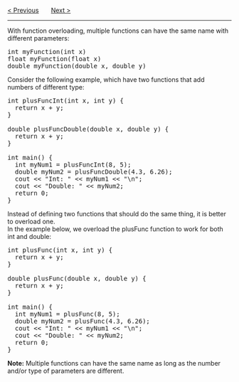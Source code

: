 <a href="/Functions/Parameters/Pass-By-Arrays.md">&lt; Previous</a>
&nbsp;&nbsp;&nbsp;&nbsp;&nbsp;
<a href="/Functions/Recursion.md">Next &gt;</a>
<hr>
With function overloading, multiple functions can have the same name with different parameters:
<pre>
int myFunction(int x)
float myFunction(float x)
double myFunction(double x, double y)
</pre>
Consider the following example, which have two functions that add numbers of different type:
<pre>
int plusFuncInt(int x, int y) {
  return x + y;
}<br>
double plusFuncDouble(double x, double y) {
  return x + y;
}<br>
int main() {
  int myNum1 = plusFuncInt(8, 5);
  double myNum2 = plusFuncDouble(4.3, 6.26);
  cout &lt;&lt; "Int: " &lt;&lt; myNum1 &lt;&lt; "\n";
  cout &lt;&lt; "Double: " &lt;&lt; myNum2;
  return 0;
}
</pre>
Instead of defining two functions that should do the same thing, it is better to overload one.
<br>
In the example below, we overload the plusFunc function to work for both int and double:
<pre>
int plusFunc(int x, int y) {
  return x + y;
}<br>
double plusFunc(double x, double y) {
  return x + y;
}<br>
int main() {
  int myNum1 = plusFunc(8, 5);
  double myNum2 = plusFunc(4.3, 6.26);
  cout &lt;&lt; "Int: " &lt;&lt; myNum1 << "\n";
  cout &lt;&lt; "Double: " &lt;&lt; myNum2;
  return 0;
}
</pre>
<b>Note:</b> Multiple functions can have the same name as long as the number and/or type of parameters are different.
